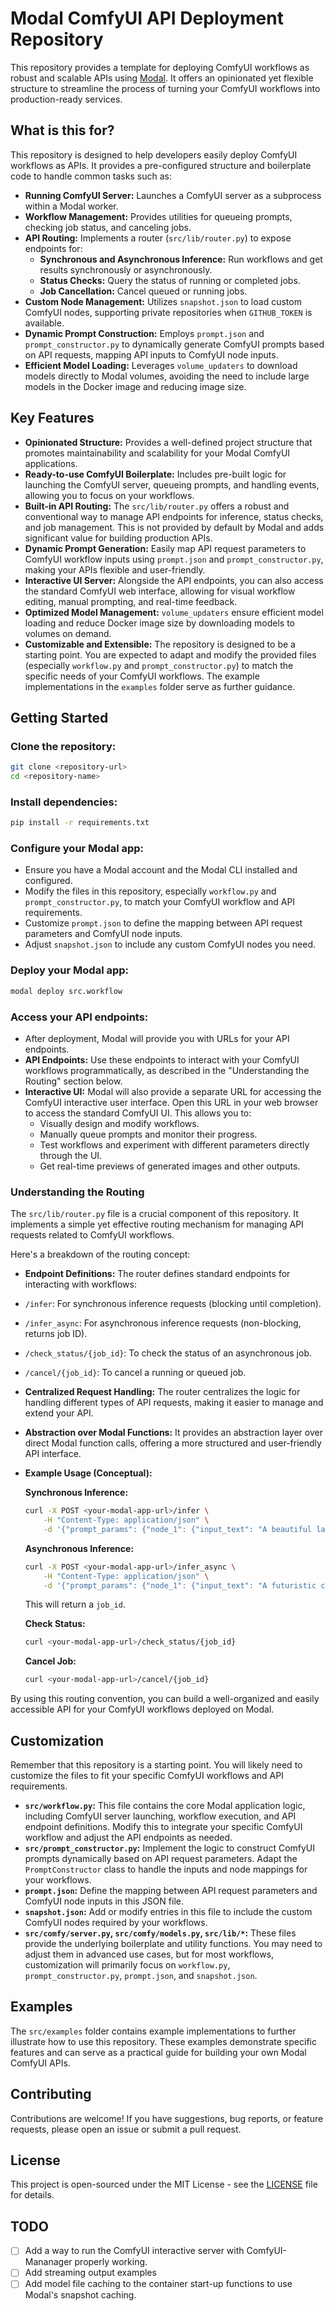 # Modal ComfyUI API Deployment Repository

This repository provides a template for deploying ComfyUI workflows as robust and scalable APIs using [Modal](https://modal.com/). It offers an opinionated yet flexible structure to streamline the process of turning your ComfyUI workflows into production-ready services.

## What is this for?

This repository is designed to help developers easily deploy ComfyUI workflows as APIs. It provides a pre-configured structure and boilerplate code to handle common tasks such as:

- **Running ComfyUI Server:**  Launches a ComfyUI server as a subprocess within a Modal worker.
- **Workflow Management:**  Provides utilities for queueing prompts, checking job status, and canceling jobs.
- **API Routing:** Implements a router (`src/lib/router.py`) to expose endpoints for:
  - **Synchronous and Asynchronous Inference:** Run workflows and get results synchronously or asynchronously.
  - **Status Checks:** Query the status of running or completed jobs.
  - **Job Cancellation:** Cancel queued or running jobs.
- **Custom Node Management:**  Utilizes `snapshot.json` to load custom ComfyUI nodes, supporting private repositories when `GITHUB_TOKEN` is available.
- **Dynamic Prompt Construction:** Employs `prompt.json` and `prompt_constructor.py` to dynamically generate ComfyUI prompts based on API requests, mapping API inputs to ComfyUI node inputs.
- **Efficient Model Loading:**  Leverages `volume_updaters` to download models directly to Modal volumes, avoiding the need to include large models in the Docker image and reducing image size.

## Key Features

- **Opinionated Structure:** Provides a well-defined project structure that promotes maintainability and scalability for your Modal ComfyUI applications.
- **Ready-to-use ComfyUI Boilerplate:** Includes pre-built logic for launching the ComfyUI server, queueing prompts, and handling events, allowing you to focus on your workflows.
- **Built-in API Routing:** The `src/lib/router.py` offers a robust and conventional way to manage API endpoints for inference, status checks, and job management. This is not provided by default by Modal and adds significant value for building production APIs.
- **Dynamic Prompt Generation:**  Easily map API request parameters to ComfyUI workflow inputs using `prompt.json` and `prompt_constructor.py`, making your APIs flexible and user-friendly.
- **Interactive UI Server:** Alongside the API endpoints, you can also access the standard ComfyUI web interface, allowing for visual workflow editing, manual prompting, and real-time feedback.
- **Optimized Model Management:**  `volume_updaters` ensure efficient model loading and reduce Docker image size by downloading models to volumes on demand.
- **Customizable and Extensible:**  The repository is designed to be a starting point. You are expected to adapt and modify the provided files (especially `workflow.py` and `prompt_constructor.py`) to match the specific needs of your ComfyUI workflows. The example implementations in the `examples` folder serve as further guidance.

## Getting Started

### **Clone the repository:**

  ```bash
  git clone <repository-url>
  cd <repository-name>
  ```

### **Install dependencies:**

  ```bash
  pip install -r requirements.txt
  ```

### **Configure your Modal app:**

- Ensure you have a Modal account and the Modal CLI installed and configured.
- Modify the files in this repository, especially `workflow.py` and `prompt_constructor.py`, to match your ComfyUI workflow and API requirements.
- Customize `prompt.json` to define the mapping between API request parameters and ComfyUI node inputs.
- Adjust `snapshot.json` to include any custom ComfyUI nodes you need.

### **Deploy your Modal app:**

  ```bash
  modal deploy src.workflow
  ```

### **Access your API endpoints:**

- After deployment, Modal will provide you with URLs for your API endpoints.
- **API Endpoints:** Use these endpoints to interact with your ComfyUI workflows programmatically, as described in the "Understanding the Routing" section below.
- **Interactive UI:** Modal will also provide a separate URL for accessing the ComfyUI interactive user interface. Open this URL in your web browser to access the standard ComfyUI UI. This allows you to:
  - Visually design and modify workflows.
  - Manually queue prompts and monitor their progress.
  - Test workflows and experiment with different parameters directly through the UI.
  - Get real-time previews of generated images and other outputs.

### Understanding the Routing

The `src/lib/router.py` file is a crucial component of this repository. It implements a simple yet effective routing mechanism for managing API requests related to ComfyUI workflows.

Here's a breakdown of the routing concept:

- **Endpoint Definitions:**  The router defines standard endpoints for interacting with workflows:
- `/infer`:  For synchronous inference requests (blocking until completion).
- `/infer_async`: For asynchronous inference requests (non-blocking, returns job ID).
- `/check_status/{job_id}`:  To check the status of an asynchronous job.
- `/cancel/{job_id}`: To cancel a running or queued job.

- **Centralized Request Handling:** The router centralizes the logic for handling different types of API requests, making it easier to manage and extend your API.

- **Abstraction over Modal Functions:** It provides an abstraction layer over direct Modal function calls, offering a more structured and user-friendly API interface.

- **Example Usage (Conceptual):**

  **Synchronous Inference:**

  ```bash
  curl -X POST <your-modal-app-url>/infer \
      -H "Content-Type: application/json" \
      -d '{"prompt_params": {"node_1": {"input_text": "A beautiful landscape"}}}'
  ```

  **Asynchronous Inference:**

  ```bash
  curl -X POST <your-modal-app-url>/infer_async \
      -H "Content-Type: application/json" \
      -d '{"prompt_params": {"node_1": {"input_text": "A futuristic city"}}}'
  ```

  This will return a `job_id`.

  **Check Status:**

  ```bash
  curl <your-modal-app-url>/check_status/{job_id}
  ```

  **Cancel Job:**

  ```bash
  curl <your-modal-app-url>/cancel/{job_id}
  ```

By using this routing convention, you can build a well-organized and easily accessible API for your ComfyUI workflows deployed on Modal.

## Customization

Remember that this repository is a starting point. You will likely need to customize the files to fit your specific ComfyUI workflows and API requirements.

- **`src/workflow.py`:**  This file contains the core Modal application logic, including ComfyUI server launching, workflow execution, and API endpoint definitions.  Modify this to integrate your specific ComfyUI workflow and adjust the API endpoints as needed.
- **`src/prompt_constructor.py`:**  Implement the logic to construct ComfyUI prompts dynamically based on API request parameters.  Adapt the `PromptConstructor` class to handle the inputs and node mappings for your workflows.
- **`prompt.json`:**  Define the mapping between API request parameters and ComfyUI node inputs in this JSON file.
- **`snapshot.json`:**  Add or modify entries in this file to include the custom ComfyUI nodes required by your workflows.
- **`src/comfy/server.py`, `src/comfy/models.py`, `src/lib/*`:**  These files provide the underlying boilerplate and utility functions. You may need to adjust them in advanced use cases, but for most workflows, customization will primarily focus on `workflow.py`, `prompt_constructor.py`, `prompt.json`, and `snapshot.json`.

## Examples

The `src/examples` folder contains example implementations to further illustrate how to use this repository.  These examples demonstrate specific features and can serve as a practical guide for building your own Modal ComfyUI APIs.

## Contributing

Contributions are welcome! If you have suggestions, bug reports, or feature requests, please open an issue or submit a pull request.

## License

This project is open-sourced under the MIT License - see the [LICENSE](LICENSE) file for details.

## TODO

- [ ] Add a way to run the ComfyUI interactive server with ComfyUI-Mananager properly working.
- [ ] Add streaming output examples
- [ ] Add model file caching to the container start-up functions to use Modal's snapshot caching.
